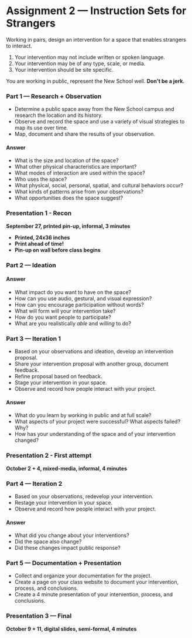# Assignment 2 — Instruction Sets for Strangers

Working in pairs, design an intervention for a space that enables strangers to interact.

1. Your intervention may not include written or spoken language.
2. Your intervention may be of any type, scale, or media.
3. Your intervention should be site specific.


You are working in public, represent the New School well. **Don't be a jerk.**

### Part 1 — Research + Observation

- Determine a public space away from the New School campus and research the location and its history.
- Observe and record the space and use a variety of visual strategies to map its use over time.
- Map, document and share the results of your observation. 

#### Answer
- What is the size and location of the space?
- What other physical characteristics are important?
- What modes of interaction are used within the space?
- Who uses the space?
- What physical, social, personal, spatial, and cultural behaviors occur?
- What kinds of patterns arise from your observations?
- What opportunities does the space suggest?


### Presentation 1 - Recon

**September 27, printed pin-up, informal, 3 minutes**
- **Printed, 24x36 inches**
- **Print ahead of time!**
- **Pin-up on wall before class begins**




### Part 2 — Ideation

#### Answer
- What impact do you want to have on the space?
- How can you use audio, gestural, and visual expression?
- How can you encourage participation without words?
- What will form will your intervention take?
- How do you want people to participate?
- What are you realistically *able* and *willing* to do?



### Part 3 — Iteration 1

- Based on your observations and ideation, develop an intervention proposal.
- Share your intervention proposal with another group, document feedback.
- Refine proposal based on feedback.
- Stage your intervention in your space.
- Observe and record how people interact with your project.

#### Answer

- What do you learn by working in public and at full scale?
- What aspects of your project were successful? What aspects failed? Why?
- How has your understanding of the space and of your intervention changed?


### Presentation 2 - First attempt

**October 2 + 4, mixed-media, informal, 4 minutes**


### Part 4 — Iteration 2

- Based on your observations, redevelop your intervention.
- Restage your intervention in your space.
- Observe and record how people interact with your project.

#### Answer
- What did you change about your interventions?
- Did the space also change?
- Did these changes impact public response?


### Part 5 — Documentation + Presentation

- Collect and organize your documentation for the project.
- Create a page on your class website to document your intervention, process, and conclusions.
- Create a 4 minute presentation of your intervention, process, and conclusions. 

### Presentation 3 — Final

**October 9 + 11, digital slides, semi-formal, 4 minutes**


